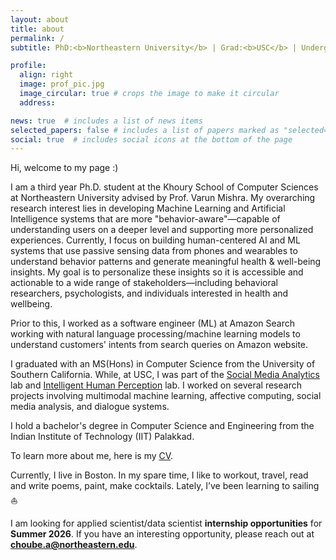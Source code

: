 ```yaml
---
layout: about
title: about
permalink: /
subtitle: PhD:<b>Northeastern University</b> | Grad:<b>USC</b> | Undergrad:<b>IIT PKD</b>

profile:
  align: right
  image: prof_pic.jpg
  image_circular: true # crops the image to make it circular
  address:

news: true  # includes a list of news items
selected_papers: false # includes a list of papers marked as "selected={true}"
social: true  # includes social icons at the bottom of the page
---
```


Hi, welcome to my page :)

I am a third year Ph.D. student at the Khoury School of Computer Sciences at Northeastern University advised by Prof. Varun Mishra.
My overarching research interest lies in developing Machine Learning and Artificial Intelligence systems that are more "behavior-aware"—capable of understanding users on a deeper level and supporting more personalized experiences. Currently, I focus on building human-centered AI and ML systems that use passive sensing data from phones and wearables to understand behavior patterns and generate meaningful health & well-being insights. My goal is to personalize these insights so it is accessible and actionable to a wide range of stakeholders—including behavioral researchers, psychologists, and individuals interested in health and wellbeing.

Prior to this, I worked as a software engineer (ML) at Amazon Search working with natural language processing/machine learning models to understand customers' intents from search queries on Amazon website.

I graduated with an MS(Hons) in Computer Science from the University of Southern California. While, at USC, I was part of the <a href="https://somalab.usc.edu/about/">Social Media Analytics</a> lab and <a href="https://www.ihp-lab.org/">Intelligent Human Perception</a> lab. I worked on several research projects involving multimodal machine learning, affective computing, social media analysis, and dialogue systems.

I hold a bachelor's degree in Computer Science and Engineering from the Indian Institute of Technology (IIT) Palakkad.

To learn more about me, here is my <a href="/assets/pdf/phd_cv.pdf">CV</a>.

Currently, I live in Boston. In my spare time, I like to workout, travel, read and write poems, paint, make cocktails. Lately, I’ve been learning to sailing ⛵



I am looking for applied scientist/data scientist **internship opportunities** for **Summer 2026**. If you have an interesting opportunity, please reach out at **choube.a@northeastern.edu**.
